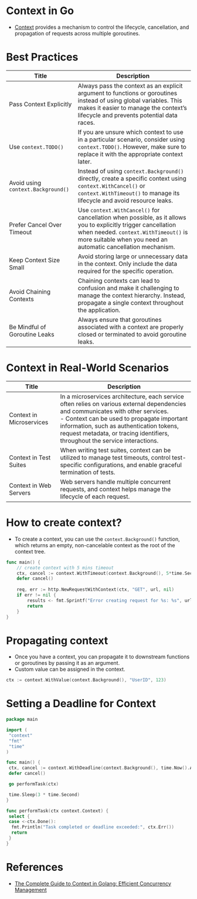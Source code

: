 # Context in Go
- [Context](https://medium.com/@jamal.kaksouri/the-complete-guide-to-context-in-golang-efficient-concurrency-management-43d722f6eaea) provides a mechanism to control the lifecycle, cancellation, and propagation of requests across multiple goroutines.

# Best Practices

| Title                              | Description                                                                                                                                                                                                             |
|------------------------------------|-------------------------------------------------------------------------------------------------------------------------------------------------------------------------------------------------------------------------|
| Pass Context Explicitly            | Always pass the context as an explicit argument to functions or goroutines instead of using global variables. This makes it easier to manage the context’s lifecycle and prevents potential data races.                 |
| Use `context.TODO()`               | If you are unsure which context to use in a particular scenario, consider using `context.TODO()`. However, make sure to replace it with the appropriate context later.                                                  |
| Avoid using `context.Background()` | Instead of using `context.Background()` directly, create a specific context using `context.WithCancel()` or `context.WithTimeout()` to manage its lifecycle and avoid resource leaks.                                   |
| Prefer Cancel Over Timeout         | Use `context.WithCancel()` for cancellation when possible, as it allows you to explicitly trigger cancellation when needed. `context.WithTimeout()` is more suitable when you need an automatic cancellation mechanism. |
| Keep Context Size Small            | Avoid storing large or unnecessary data in the context. Only include the data required for the specific operation.                                                                                                      |
| Avoid Chaining Contexts            | Chaining contexts can lead to confusion and make it challenging to manage the context hierarchy. Instead, propagate a single context throughout the application.                                                        |
| Be Mindful of Goroutine Leaks      | Always ensure that goroutines associated with a context are properly closed or terminated to avoid goroutine leaks.                                                                                                     |

# Context in Real-World Scenarios

| Title                    | Description                                                                                                                                                                                                                                                                                                    |
|--------------------------|----------------------------------------------------------------------------------------------------------------------------------------------------------------------------------------------------------------------------------------------------------------------------------------------------------------|
| Context in Microservices | In a microservices architecture, each service often relies on various external dependencies and communicates with other services. <br/>- Context can be used to propagate important information, such as authentication tokens, request metadata, or tracing identifiers, throughout the service interactions. |
| Context in Test Suites   | When writing test suites, context can be utilized to manage test timeouts, control test-specific configurations, and enable graceful termination of tests.                                                                                                                                                     |
| Context in Web Servers   | Web servers handle multiple concurrent requests, and context helps manage the lifecycle of each request.                                                                                                                                                                                                       |

# How to create context?
- To create a context, you can use the `context.Background()` function, which returns an empty, non-cancelable context as the root of the context tree.

````go
func main() {
    // create context with 5 mins timeout
    ctx, cancel := context.WithTimeout(context.Background(), 5*time.Second)
    defer cancel()
    
    req, err := http.NewRequestWithContext(ctx, "GET", url, nil)
    if err != nil {
        results <- fmt.Sprintf("Error creating request for %s: %s", url, err.Error())
        return
    }
}
````

# Propagating context
- Once you have a context, you can propagate it to downstream functions or goroutines by passing it as an argument.
- Custom value can be assigned in the context.

````go
ctx := context.WithValue(context.Background(), "UserID", 123)
````

# Setting a Deadline for Context

````go
package main

import (
 "context"
 "fmt"
 "time"
)

func main() {
 ctx, cancel := context.WithDeadline(context.Background(), time.Now().Add(2*time.Second))
 defer cancel()

 go performTask(ctx)

 time.Sleep(3 * time.Second)
}

func performTask(ctx context.Context) {
 select {
 case <-ctx.Done():
  fmt.Println("Task completed or deadline exceeded:", ctx.Err())
  return
 }
}
````

# References
- [The Complete Guide to Context in Golang: Efficient Concurrency Management](https://medium.com/@jamal.kaksouri/the-complete-guide-to-context-in-golang-efficient-concurrency-management-43d722f6eaea)
